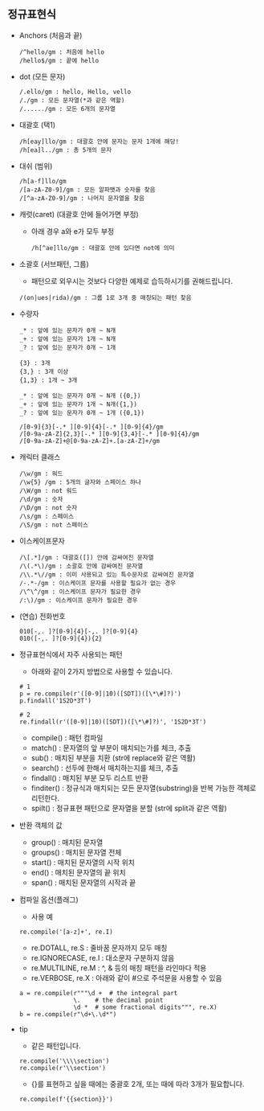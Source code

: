 ## 정규표현식
* Anchors (처음과 끝)
    ```
    /^hello/gm : 처음에 hello
    /hello$/gm : 끝에 hello
    ```

* dot (모든 문자)
    ```
    /.ello/gm : hello, Hello, vello
    /./gm : 모든 문자열(*과 같은 역할)
    /....../gm : 모든 6개의 문자열
    ```

* 대괄호 (택1)
    ```
    /h[eay]llo/gm : 대괄호 안에 문자는 문자 1개에 해당!
    /h[ea]l../gm : 총 5개의 문자
    ```

* 대쉬 (범위)
    ```
    /h[a-f]llo/gm
    /[a-zA-Z0-9]/gm : 모든 알파뱃과 숫자를 찾음
    /[^a-zA-Z0-9]/gm : 나머지 문자열을 찾음
    ```

* 캐럿(caret) (대괄호 안에 들어가면 부정)
    * 아래 경우 a와 e가 모두 부정
        ```
        /h[^ae]llo/gm : 대괄호 안에 있다면 not에 의미
        ```

* 소괄호 (서브패턴, 그룹)
    * 패턴으로 외우시는 것보다 다양한 예제로 습득하시기를 권해드립니다.
    ```
    /(on|ues|rida)/gm : 그룹 1로 3개 중 매칭되는 패턴 찾음
    ```

* 수량자
    ```
    _* : 앞에 있는 문자가 0개 ~ N개
    _+ : 앞에 있는 문자가 1개 ~ N개
    _? : 앞에 있는 문자가 0개 ~ 1개

    {3} : 3개
    {3,} : 3개 이상
    {1,3} : 1개 ~ 3개

    _* : 앞에 있는 문자가 0개 ~ N개 ({0,})
    _+ : 앞에 있는 문자가 1개 ~ N개({1,})
    _? : 앞에 있는 문자가 0개 ~ 1개 ({0,1})

    /[0-9]{3}[-.* ][0-9]{4}[-.* ][0-9]{4}/gm
    /[0-9a-zA-Z]{2,3}[-.* ][0-9]{3,4}[-.* ][0-9]{4}/gm
    /[0-9a-zA-Z]+@[0-9a-zA-Z]+.[a-zA-Z]+/gm
    ```

* 캐릭터 클래스
    ```
    /\w/gm : 워드
    /\w{5} /gm : 5개의 글자와 스페이스 하나
    /\W/gm : not 워드
    /\d/gm : 숫자
    /\D/gm : not 숫자
    /\s/gm : 스페이스
    /\S/gm : not 스페이스
    ```

* 이스케이프문자
    ```
    /\[.*]/gm : 대괄호([]) 안에 감싸여진 문자열
    /\(.*\)/gm : 소괄호 안에 감싸여진 문자열
    /\\.*\//gm : 이미 사용되고 있는 특수문자로 감싸여진 문자열
    /-.*-/gm : 이스케이프 문자를 사용할 필요가 없는 경우
    /\^\^/gm : 이스케이프 문자가 필요한 경우
    /:\)/gm : 이스케이프 문자가 필요한 경우
    ```


* (연습) 전화번호
    ```
    010[-,. ]?[0-9]{4}[-,. ]?[0-9]{4}
    010([-,. ]?[0-9]{4}){2}
    ```

* 정규표현식에서 자주 사용되는 패턴
    * 아래와 같이 2가지 방법으로 사용할 수 있습니다.
    ```
    # 1
    p = re.compile(r'([0-9]|10)([SDT])([\*\#]?)')
    p.findall('1S2D*3T')

    # 2
    re.findall(r'([0-9]|10)([SDT])([\*\#]?)', '1S2D*3T')
    ```
    * compile() : 패턴 컴파일
    * match() : 문자열의 앞 부분이 매치되는가를 체크, 추출
    * sub() : 매치된 부분을 치환 (str에 replace와 같은 역활)
    * search() : 선두에 한해서 매치하는지를 체크, 추출
    * findall() : 매치된 부분 모두 리스트 반환
    * finditer() : 정규식과 매치되는 모든 문자열(substring)을 반복 가능한 객체로 리턴한다.
    * spilt() : 정규표현 패턴으로 문자열을 분할 (str에 split과 같은 역활)

* 반환 객체의 값
    * group() : 매치된 문자열
    * groups() : 매치된 문자열 전체
    * start() : 매치된 문자열의 시작 위치
    * end() : 매치된 문자열의 끝 위치
    * span() : 매치된 문자열의 시작과 끝

* 컴파일 옵션(플래그)
    * 사용 예
    ```
    re.compile('[a-z]+', re.I)
    ```
    * re.DOTALL, re.S : 줄바꿈 문자까지 모두 매칭
    * re.IGNORECASE, re.I : 대소문자 구분하지 않음
    * re.MULTILINE, re.M : ^, & 등의 매칭 패턴을 라인마다 적용
    * re.VERBOSE, re.X : 아래와 같이 #으로 주석문을 사용할 수 있음
    ```
    a = re.compile(r"""\d +  # the integral part
                   \.    # the decimal point
                   \d *  # some fractional digits""", re.X)
    b = re.compile(r"\d+\.\d*")
    ```

* tip
    * 같은 패턴입니다.
    ```
    re.compile('\\\\section')
    re.compile(r'\\section')
    ```
    * {}를 표현하고 싶을 때에는 중괄호 2개, 또는 때에 따라 3개가 필요합니다.
    ```
    re.compile(f'{{section}}')
    ```
